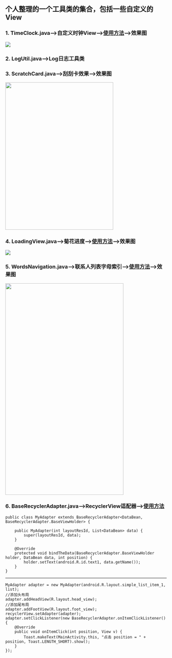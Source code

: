 ## 个人整理的一个工具类的集合，包括一些自定义的View
### 1. TimeClock.java——>自定义时钟View——>[使用方法](http://blog.csdn.net/a_zhon/article/details/53027501)——>效果图

<img src="http://img.blog.csdn.net/20161105231805323" />

### 2. LogUtil.java——>Log日志工具类
### 3. ScratchCard.java——>刮刮卡效果——>效果图

<img src="http://img.blog.csdn.net/20161104233422147" width="337px" height="460px" />

### 4. LoadingView.java——>菊花进度——>[使用方法](http://blog.csdn.net/a_zhon/article/details/53143034)——>效果图
<img src="http://i.imgur.com/PGQ8CIt.gif" />

### 5. WordsNavigation.java——>联系人列表字母索引——>[使用方法](http://blog.csdn.net/a_zhon/article/details/53214849)——>效果图

<img width="369px" height="660px" src="http://img.blog.csdn.net/20161118122207199" /> 

### 6. BaseRecyclerAdapter.java——>RecyclerView适配器——>[使用方法](http://blog.csdn.net/a_zhon/article/details/66971369)

```
public class MyAdapter extends BaseRecyclerAdapter<DataBean, BaseRecyclerAdapter.BaseViewHolder> {

    public MyAdapter(int layoutResId, List<DataBean> data) {
        super(layoutResId, data);
    }

    @Override
    protected void bindTheData(BaseRecyclerAdapter.BaseViewHolder holder, DataBean data, int position) {
        holder.setText(android.R.id.text1, data.getName());
    }
}

```
---
```
MyAdapter adapter = new MyAdapter(android.R.layout.simple_list_item_1, list);
//添加头布局
adapter.addHeadView(R.layout.head_view);
//添加尾布局
adapter.addFootView(R.layout.foot_view);
recyclerView.setAdapter(adapter);
adapter.setClickListener(new BaseRecyclerAdapter.onItemClickListener() {
    @Override
    public void onItemClick(int position, View v) {
        Toast.makeText(MainActivity.this, "点击 position = " + position, Toast.LENGTH_SHORT).show();
    }
});
```

